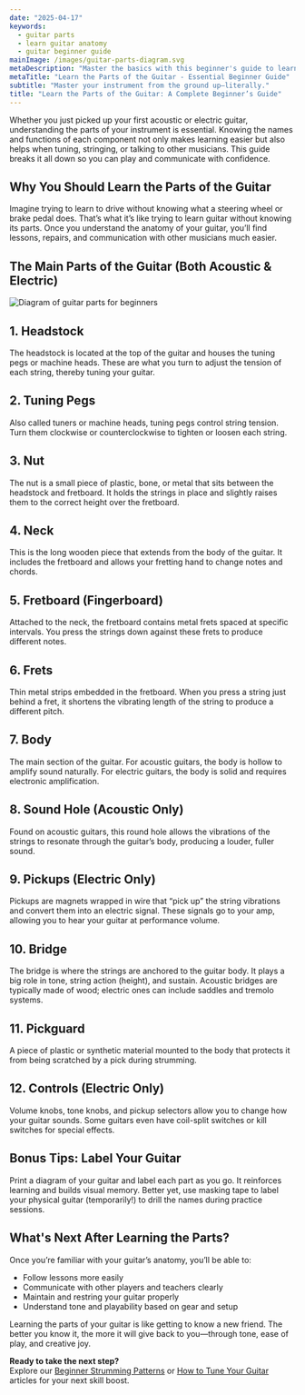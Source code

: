 ```yaml
---
date: "2025-04-17"
keywords:
  - guitar parts
  - learn guitar anatomy
  - guitar beginner guide
mainImage: /images/guitar-parts-diagram.svg
metaDescription: "Master the basics with this beginner's guide to learning all the key parts of your acoustic or electric guitar, from headstock to bridge."
metaTitle: "Learn the Parts of the Guitar - Essential Beginner Guide"
subtitle: "Master your instrument from the ground up—literally."
title: "Learn the Parts of the Guitar: A Complete Beginner’s Guide"
---
```


Whether you just picked up your first acoustic or electric guitar, understanding the parts of your instrument is essential. Knowing the names and functions of each component not only makes learning easier but also helps when tuning, stringing, or talking to other musicians. This guide breaks it all down so you can play and communicate with confidence.

## Why You Should Learn the Parts of the Guitar

Imagine trying to learn to drive without knowing what a steering wheel or brake pedal does. That’s what it’s like trying to learn guitar without knowing its parts. Once you understand the anatomy of your guitar, you’ll find lessons, repairs, and communication with other musicians much easier.

## The Main Parts of the Guitar (Both Acoustic & Electric)

![Diagram of guitar parts for beginners](/images/guitar-parts-diagram.svg)

## 1. Headstock

The headstock is located at the top of the guitar and houses the tuning pegs or machine heads. These are what you turn to adjust the tension of each string, thereby tuning your guitar.

## 2. Tuning Pegs

Also called tuners or machine heads, tuning pegs control string tension. Turn them clockwise or counterclockwise to tighten or loosen each string.

## 3. Nut

The nut is a small piece of plastic, bone, or metal that sits between the headstock and fretboard. It holds the strings in place and slightly raises them to the correct height over the fretboard.

## 4. Neck

This is the long wooden piece that extends from the body of the guitar. It includes the fretboard and allows your fretting hand to change notes and chords.

## 5. Fretboard (Fingerboard)

Attached to the neck, the fretboard contains metal frets spaced at specific intervals. You press the strings down against these frets to produce different notes.

## 6. Frets

Thin metal strips embedded in the fretboard. When you press a string just behind a fret, it shortens the vibrating length of the string to produce a different pitch.

## 7. Body

The main section of the guitar. For acoustic guitars, the body is hollow to amplify sound naturally. For electric guitars, the body is solid and requires electronic amplification.

## 8. Sound Hole (Acoustic Only)

Found on acoustic guitars, this round hole allows the vibrations of the strings to resonate through the guitar’s body, producing a louder, fuller sound.

## 9. Pickups (Electric Only)

Pickups are magnets wrapped in wire that “pick up” the string vibrations and convert them into an electric signal. These signals go to your amp, allowing you to hear your guitar at performance volume.

## 10. Bridge

The bridge is where the strings are anchored to the guitar body. It plays a big role in tone, string action (height), and sustain. Acoustic bridges are typically made of wood; electric ones can include saddles and tremolo systems.

## 11. Pickguard

A piece of plastic or synthetic material mounted to the body that protects it from being scratched by a pick during strumming.

## 12. Controls (Electric Only)

Volume knobs, tone knobs, and pickup selectors allow you to change how your guitar sounds. Some guitars even have coil-split switches or kill switches for special effects.

## Bonus Tips: Label Your Guitar

Print a diagram of your guitar and label each part as you go. It reinforces learning and builds visual memory. Better yet, use masking tape to label your physical guitar (temporarily!) to drill the names during practice sessions.

## What's Next After Learning the Parts?

Once you’re familiar with your guitar’s anatomy, you’ll be able to:

- Follow lessons more easily
- Communicate with other players and teachers clearly
- Maintain and restring your guitar properly
- Understand tone and playability based on gear and setup

Learning the parts of your guitar is like getting to know a new friend. The better you know it, the more it will give back to you—through tone, ease of play, and creative joy.

**Ready to take the next step?**  
Explore our [Beginner Strumming Patterns](/guitar-chalk/beginner-strumming-patterns) or [How to Tune Your Guitar](/guitar-chalk/how-to-tune-your-guitar) articles for your next skill boost.
